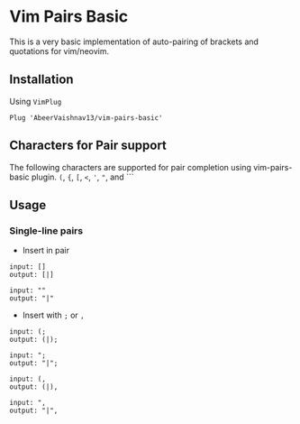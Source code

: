 # Vim Pairs Basic
This is a very basic implementation of auto-pairing of brackets and quotations for vim/neovim.

## Installation
Using `VimPlug`
```
Plug 'AbeerVaishnav13/vim-pairs-basic'
```

## Characters for Pair support
The following characters are supported for pair completion using vim-pairs-basic plugin.
`(`, `{`, `[`, `<`, `'`, `"`, and ```

## Usage
### Single-line pairs
- Insert in pair
```
input: []
output: [|]

input: ""
output: "|"
```

- Insert with `;` or `,`
```
input: (;
output: (|);

input: ";
output: "|";

input: (,
output: (|),

input: ",
output: "|",
```



